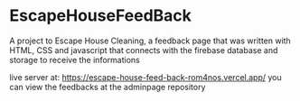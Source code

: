 # EscapeHouseFeedBack
A project to Escape House Cleaning, a feedback page that was written with HTML, CSS and javascript that connects with the firebase database and storage to receive the informations

live server at: https://escape-house-feed-back-rom4nos.vercel.app/
you can view the feedbacks at the adminpage repository
